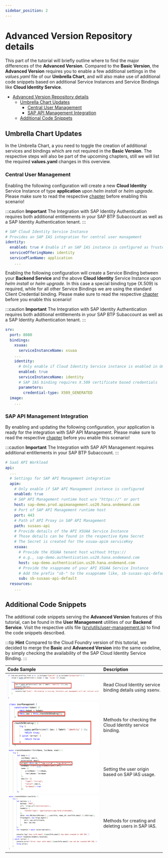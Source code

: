 ```yaml
---
sidebar_position: 2
---
```

# Advanced Version Repository details

This part of the tutorial will briefly outline where to find the major differences of the **Advanced Version**. Compared to the **Basic Version**, the **Advanced Version** requires you to enable a few additional settings in the *values.yaml* file of our **Umbrella Chart**, and will also make use of additional code snippets based on additional Service Instances and Service Bindings like **Cloud Identity Service**. 

- [Advanced Version Repository details](#advanced-version-repository-details)
  - [Umbrella Chart Updates](#umbrella-chart-updates)
    - [Central User Management](#central-user-management)
    - [SAP API Management Integration](#sap-api-management-integration)
  - [Additional Code Snippets](#additional-code-snippets)


## Umbrella Chart Updates

In the Umbrella Chart, a you need to toggle the creation of additional services and bindings which are not required in the **Basic Version**. The respective steps will also be part of the upcoming chapters, still we will list the required **values.yaml** changes in this overview. 


### Central User Management

Enabling the following configuration will create a new **Cloud Identity** Service Instance of type **application** upon *helm install* or *helm upgrade*. Please make sure to read the respective [chapter](../3-central-user-management-ias/README.md) before enabling this scenario!

:::caution **Important** 
The Integration with SAP Identity Authentication requires both additional entitlements in your SAP BTP Subaccount as well as a SAP Identity Authentication tenant.
:::
```yaml 
# SAP Cloud Identity Service Instance
# Provides an SAP IAS integration for central user management
identity:
  enabled: true # Enable if an SAP IAS instance is configured as Trusted Identity Provider
  serviceOfferingName: identity
  servicePlanName: application
    ...
```

Enabling the following configuration will create a Service Binding between your **Backend Service** and the above **Cloud Identity** Service Instance upon *helm install* or *helm upgrade*. In this case a special binding type (X.509) is required, while for all other Service Bindings we are using the standard Client Credential binding. Please make sure to read the respective [chapter](../3-central-user-management-ias/README.md) before you enable this scenario!

:::caution **Important** 
The Integration with SAP Identity Authentication requires both additional entitlements in your SAP BTP Subaccount as well as a SAP Identity Authentication tenant.
:::
```yaml 
srv:
  port: 8080
  bindings:
    xsuaa:
      serviceInstanceName: xsuaa
    ...
    identity:
      # Only enable if Cloud Identity Service instance is enabled in Umbrella Chart 
      enabled: true 
      serviceInstanceName: identity
      # SAP IAS binding requires X.509 certificate based credentials
      parameters:
        credential-type: X509_GENERATED
  image:
    ...
```


### SAP API Management Integration

By enabling and updating the following configuration, your application is ready for the integration with SAP API Management. Please make sure to read the respective [chapter](../5-integrate-sap-api-management/README.md) before you enable this scenario!

:::caution **Important** 
The Integration with SAP API Management requires additional entitlements in your SAP BTP Subaccount.
:::
```yaml 
# SaaS API Workload
api:
  ...
  # Settings for SAP API Management integration
  apim:
    # Only enable if SAP API Management instance is configured
    enabled: true
    # SAP API Management runtime host w/o "https://" or port
    host: sap-demo.prod.apimanagement.us20.hana.ondemand.com
    # Port of SAP API Management runtime host
    port: 443
    # Path of API Proxy in SAP API Management
    path: susaas-api
    # Provide details of the API XSUAA Service Instance
    # Those details can be found in the respective Kyma Secret
    # The Secret is created for the xsuaa-apim serviceKey
    xsuaa: 
      # Provide the XSUAA tenant host without https://
      # e.g., sap-demo.authentication.us20.hana.ondemand.com
      host: sap-demo.authentication.us20.hana.ondemand.com
      # Provide the xsappname of your API XSUAA Service Instance 
      # Add the prefix "sb-" to the xsappname like, sb-susaas-api-default
      sub: sb-susaas-api-default
  resources:
    ...
```


## Additional Code Snippets 

The additional code snippets serving the **Advanced Version** features of this tutorial, can be found in the **User Management** utilities of our **Backend Service**. Visit the respective utils file ([srv/utils/user-management.js](../../../code/srv/utils/user-management.js)) to find the code snippets described. 

:::tip **Hint** 
Compared to the Cloud Foundry version of this tutorial, we decided to merge the **Basic** and **Advanced Version** into the same codeline, by simply checking the availability of the SAP Cloud Identity Service Binding. 
:::

| **Code Sample** | **Description**  |
|  :----   |          :---  |
|   ![<img src="./images/UserManagement01.png" width="300"/>](./images/UserManagement01.png?raw=true) | Read Cloud Identity service binding details using xsenv. |
|   ![<img src="./images/UserManagement02.png" width="300"/>](./images/UserManagement02.png?raw=true) | Methods for checking the Cloud Identity service binding.  |
|   ![<img src="./images/UserManagement03.png" width="300"/>](./images/UserManagement03.png?raw=true) | Setting the user origin based on SAP IAS usage.  |
|   ![<img src="./images/UserManagement04.png" width="300"/>](./images/UserManagement04.png?raw=true) | Methods for creating and deleting users in SAP IAS. |
